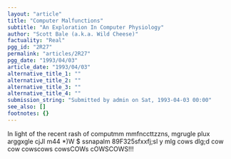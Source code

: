 ```yaml
---
layout: "article"
title: "Computer Malfunctions"
subtitle: "An Exploration In Computer Physiology"
author: "Scott Bale (a.k.a. Wild Cheese)"
factuality: "Real"
pgg_id: "2R27"
permalink: "articles/2R27"
pgg_date: "1993/04/03"
article_date: "1993/04/03"
alternative_title_1: ""
alternative_title_2: ""
alternative_title_3: ""
alternative_title_4: ""
submission_string: "Submitted by admin on Sat, 1993-04-03 00:00"
see_also: []
footnotes: {}
---
```

<div>
<p>In light of the recent rash of computmm mmfnccttzzns, mgrugle plux arggxgle cjJl m44 *)W $ ssnapalm 89F325sfxxfj;sl y mlg cows dlg;d cow cow cowscows cowsCOWs cOWSCOWS!!! <!--Amazon_CLS_IM_END--></p>
</div>

